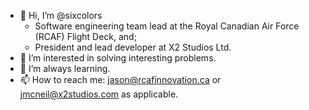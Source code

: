 - 👋 Hi, I’m @sixcolors
  - Software engineering team lead at the Royal Canadian Air Force (RCAF) Flight Deck, and;
  - President and lead developer at X2 Studios Ltd.
- 👀 I’m interested in solving interesting problems.
- 🌱 I’m always learning.
- 📫 How to reach me: jason@rcafinnovation.ca or jmcneil@x2studios.com as applicable.
